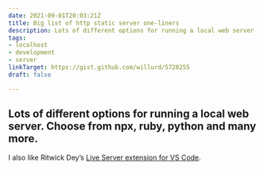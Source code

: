```yaml
---
date: 2021-09-01T20:03:21Z
title: Big list of http static server one-liners
description: Lots of different options for running a local web server
tags:
- localhost
- development
- server
linkTarget: https://gist.github.com/willurd/5720255
draft: false

---
```

Lots of different options for running a local web server. Choose from npx, ruby, python and many more.
---

I also like Ritwick Dey’s [Live Server extension for VS Code](https://marketplace.visualstudio.com/items?itemName=ritwickdey.LiveServer).
